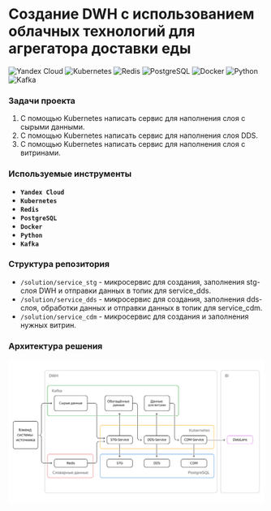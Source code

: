 # **Создание DWH с использованием облачных технологий для агрегатора доставки еды**

![Yandex Cloud](https://img.shields.io/badge/-Yandex_Cloud-white)
![Kubernetes](https://img.shields.io/badge/-Kubernetes-blue)
![Redis](https://img.shields.io/badge/-Redis-red)
![PostgreSQL](https://img.shields.io/badge/-PostgreSQL-salad)
![Docker](https://img.shields.io/badge/-Docker-blue)
![Python](https://img.shields.io/badge/-Python-blue)
![Kafka](https://img.shields.io/badge/-Kafka-orange)

### **Задачи проекта**
1. С помощью Kubernetes написать сервис для наполнения слоя с сырыми данными.
2. С помощью Kubernetes написать сервис для наполнения слоя DDS.
3. С помощью Kubernetes написать сервис для наполнения слоя с витринами.

### **Используемые инструменты**

- **`Yandex Cloud`**
- **`Kubernetes`**
- **`Redis`**
- **`PostgreSQL`**
- **`Docker`**
- **`Python`**
- **`Kafka`**

### **Структура репозитория**

- `/solution/service_stg` - микросервис для создания, заполнения stg-слоя DWH и отправки данных в топик для service_dds.
- `/solution/service_dds` - микросервис для создания, заполнения dds-слоя, обработки данных и отправки данных в топик для service_cdm.
- `/solution/service_cdm` - микросервис для создания и заполнения нужных витрин.

### **Архитектура решения**

![Архитектура решения](img/Image.png)